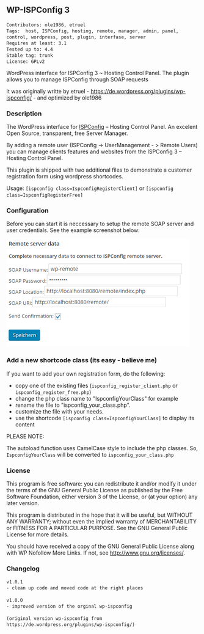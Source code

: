 ## WP-ISPConfig 3
```
Contributors: ole1986, etruel
Tags:  host, ISPConfig, hosting, remote, manager, admin, panel, control, wordpress, post, plugin, interfase, server
Requires at least: 3.1
Tested up to: 4.4
Stable tag: trunk
License: GPLv2
```

WordPress interface for ISPConfig 3 ~ Hosting Control Panel.  The plugin allows you to manage ISPConfig through SOAP requests

It was originally writte by etruel - https://de.wordpress.org/plugins/wp-ispconfig/ -  and optimized by ole1986

### Description

The WordPress interface for [ISPConfig](http://www.ispconfig.org) – Hosting Control Panel. An excelent Open Source, transparent, free Server Manager.

By adding a remote user (ISPConfig -> UserManagement - > Remote Users) you can manage clients features and websites from the ISPConfig 3 – Hosting Control Panel.

This plugin is shipped with two additional files to demonstrate a customer registration form using wordpress shortcodes.

Usage: `[ispconfig class=IspconfigRegisterClient]` or `[ispconfig class=IspconfigRegisterFree]`

### Configuration

Before you can start it is neccessary to setup the remote SOAP server and user credentials.
See the example screenshot below:

![WP-ISPConfig3 settings](img/wp-ispconfig-settings.png "WP-ISPConfig3 settings")

### Add a new shortcode class (its easy - believe me)

If you want to add your own registration form, do the following:

- copy one of the existing files (`ispconfig_register_client.php` or `ispconfig_register_free.php`)
- change the php class name to "IspconfigYourClass" for example
- rename the file to "ispconfig_your_class.php".
- customize the file with your needs.
- use the shortcode `[ispconfig class=IspconfigYourClass]` to display its content

PLEASE NOTE:

The autoload function uses CamelCase style to include the php classes. So, `IspconfigYourClass` will be converted to `ispconfig_your_class.php`

### License

This program is free software: you can redistribute it and/or modify it under the terms of the GNU General Public License as published by the Free Software Foundation, either version 3 of the License, or (at your option) any later version.

This program is distributed in the hope that it will be useful, but WITHOUT ANY WARRANTY; without even the implied warranty of MERCHANTABILITY or FITNESS FOR A PARTICULAR PURPOSE. See the GNU General Public License for more details.

You should have received a copy of the GNU General Public License along with WP Nofollow More Links. If not, see <http://www.gnu.org/licenses/>.

### Changelog

```
v1.0.1
- clean up code and moved code at the right places

v1.0.0
- improved version of the orginal wp-ispconfig

(original version wp-ispconfig from https://de.wordpress.org/plugins/wp-ispconfig/)
```

